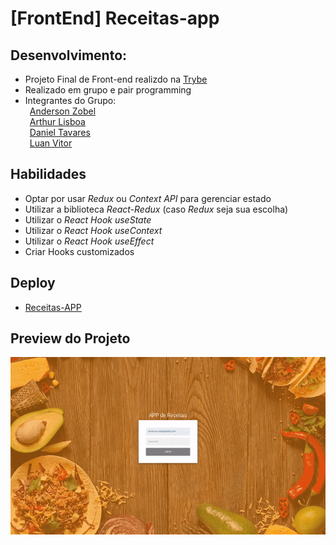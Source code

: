 # [FrontEnd] Receitas-app
## Desenvolvimento:
- Projeto Final de Front-end realizdo na [Trybe](https://www.betrybe.com/)<br>
- Realizado em grupo e pair programming
- Integrantes do Grupo:<br>
&ensp;[Anderson Zobel](https://github.com/Anderson-Zobel)<br>
&ensp;[Arthur Lisboa](https://github.com/Lisboaarthur)<br>
&ensp;[Daniel Tavares](https://github.com/dev-tavares)<br>
&ensp;[Luan Vitor](https://github.com/LuanVittor)<br>

## Habilidades
 - Optar por usar _Redux_ ou _Context API_ para gerenciar estado
 - Utilizar a biblioteca _React-Redux_ (caso _Redux_ seja sua escolha)
 - Utilizar o _React Hook useState_
 - Utilizar o _React Hook useContext_
 - Utilizar o _React Hook useEffect_
 - Criar Hooks customizados

## Deploy
 - [Receitas-APP]()

## Preview do Projeto
![](receitas-app.gif)
